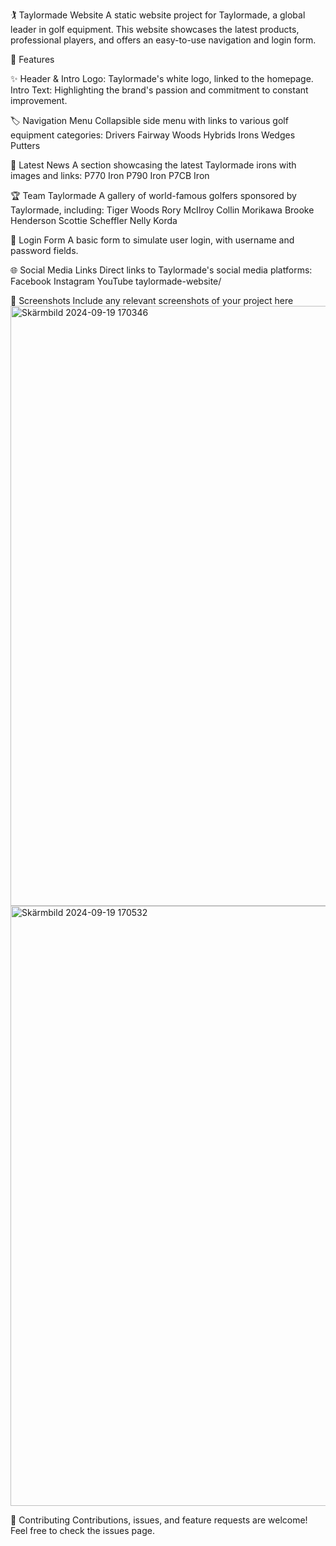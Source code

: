 🏌️ Taylormade Website
A static website project for Taylormade, a global leader in golf equipment. This website showcases the latest products, professional players, and offers an easy-to-use navigation and login form.

🚀 Features

✨ Header & Intro
Logo: Taylormade's white logo, linked to the homepage.
Intro Text: Highlighting the brand's passion and commitment to constant improvement.

🏷️ Navigation Menu
Collapsible side menu with links to various golf equipment categories:
Drivers
Fairway Woods
Hybrids
Irons
Wedges
Putters

📰 Latest News
A section showcasing the latest Taylormade irons with images and links:
P770 Iron
P790 Iron
P7CB Iron

🏆 Team Taylormade
A gallery of world-famous golfers sponsored by Taylormade, including:
Tiger Woods
Rory McIlroy
Collin Morikawa
Brooke Henderson
Scottie Scheffler
Nelly Korda

🔐 Login Form
A basic form to simulate user login, with username and password fields.

🌐 Social Media Links
Direct links to Taylormade's social media platforms:
Facebook
Instagram
YouTube
taylormade-website/

📸 Screenshots
Include any relevant screenshots of your project here <img width="960" alt="Skärmbild 2024-09-19 170346" src="https://github.com/user-attachments/assets/69b29695-9d66-4c58-a055-e8a342dc2901"> <img width="960" alt="Skärmbild 2024-09-19 170532" src="https://github.com/user-attachments/assets/57ef82e8-48e9-4b39-a94e-bfb3fbecc0d3">

🤝 Contributing
Contributions, issues, and feature requests are welcome! Feel free to check the issues page.




